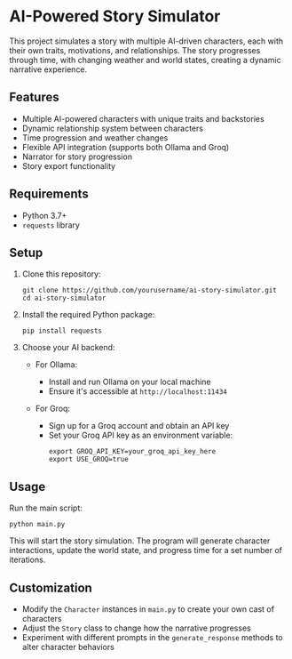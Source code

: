 # AI-Powered Story Simulator

This project simulates a story with multiple AI-driven characters, each with their own traits, motivations, and relationships. The story progresses through time, with changing weather and world states, creating a dynamic narrative experience.

## Features

- Multiple AI-powered characters with unique traits and backstories
- Dynamic relationship system between characters
- Time progression and weather changes
- Flexible API integration (supports both Ollama and Groq)
- Narrator for story progression
- Story export functionality

## Requirements

- Python 3.7+
- `requests` library

## Setup

1. Clone this repository:
   ```
   git clone https://github.com/yourusername/ai-story-simulator.git
   cd ai-story-simulator
   ```

2. Install the required Python package:
   ```
   pip install requests
   ```

3. Choose your AI backend:

   - For Ollama:
     - Install and run Ollama on your local machine
     - Ensure it's accessible at `http://localhost:11434`

   - For Groq:
     - Sign up for a Groq account and obtain an API key
     - Set your Groq API key as an environment variable:
       ```
       export GROQ_API_KEY=your_groq_api_key_here
       export USE_GROQ=true
       ```

## Usage

Run the main script:

```
python main.py
```

This will start the story simulation. The program will generate character interactions, update the world state, and progress time for a set number of iterations.

## Customization

- Modify the `Character` instances in `main.py` to create your own cast of characters
- Adjust the `Story` class to change how the narrative progresses
- Experiment with different prompts in the `generate_response` methods to alter character behaviors
